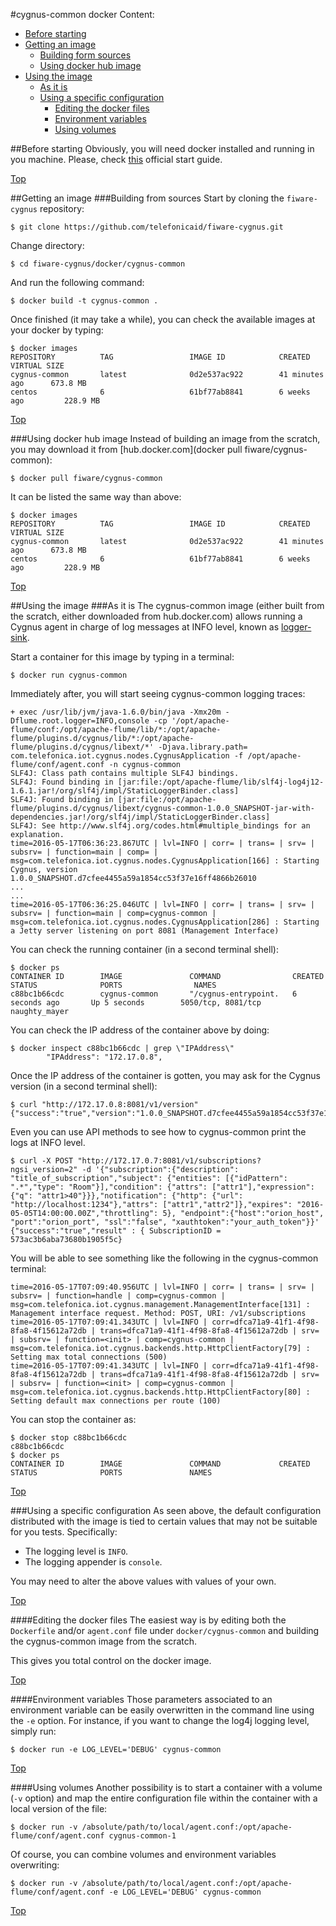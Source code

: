 #<a name="top"></a>cygnus-common docker
Content:

* [Before starting](#section1)
* [Getting an image](#section2)
    * [Building form sources](#section2.1)
    * [Using docker hub image](#section2.2)
* [Using the image](#section3)
    * [As it is](#section3.1)
    * [Using a specific configuration](#section3.2)
        * [Editing the docker files](#section3.2.1)
        * [Environment variables](#section3.2.2)
        * [Using volumes](#section3.2.3)

##<a name="section1"></a>Before starting
Obviously, you will need docker installed and running in you machine. Please, check [this](https://docs.docker.com/linux/started/) official start guide.

[Top](#top)

##<a name="section2"></a>Getting an image
###<a name="section2.1"></a>Building from sources
Start by cloning the `fiware-cygnus` repository:

    $ git clone https://github.com/telefonicaid/fiware-cygnus.git

Change directory:

    $ cd fiware-cygnus/docker/cygnus-common

And run the following command:

    $ docker build -t cygnus-common .

Once finished (it may take a while), you can check the available images at your docker by typing:

```
$ docker images
REPOSITORY          TAG                 IMAGE ID            CREATED             VIRTUAL SIZE
cygnus-common       latest              0d2e537ac922        41 minutes ago      673.8 MB
centos              6                   61bf77ab8841        6 weeks ago         228.9 MB                          
```

[Top](#top)

###<a name="section2.2"></a>Using docker hub image
Instead of building an image from the scratch, you may download it from [hub.docker.com](docker pull fiware/cygnus-common):

    $ docker pull fiware/cygnus-common

It can be listed the same way than above:

```
$ docker images
REPOSITORY          TAG                 IMAGE ID            CREATED             VIRTUAL SIZE
cygnus-common       latest              0d2e537ac922        41 minutes ago      673.8 MB
centos              6                   61bf77ab8841        6 weeks ago         228.9 MB                          
```

[Top](#top)

##<a name="section3"></a>Using the image
###<a name="section3.1"></a>As it is
The cygnus-common image (either built from the scratch, either downloaded from hub.docker.com) allows running a Cygnus agent in charge of log messages at INFO level, known as [logger-sink](https://flume.apache.org/FlumeUserGuide.html#logger-sink).

Start a container for this image by typing in a terminal:

    $ docker run cygnus-common

Immediately after, you will start seeing cygnus-common logging traces:

```
+ exec /usr/lib/jvm/java-1.6.0/bin/java -Xmx20m -Dflume.root.logger=INFO,console -cp '/opt/apache-flume/conf:/opt/apache-flume/lib/*:/opt/apache-flume/plugins.d/cygnus/lib/*:/opt/apache-flume/plugins.d/cygnus/libext/*' -Djava.library.path= com.telefonica.iot.cygnus.nodes.CygnusApplication -f /opt/apache-flume/conf/agent.conf -n cygnus-common
SLF4J: Class path contains multiple SLF4J bindings.
SLF4J: Found binding in [jar:file:/opt/apache-flume/lib/slf4j-log4j12-1.6.1.jar!/org/slf4j/impl/StaticLoggerBinder.class]
SLF4J: Found binding in [jar:file:/opt/apache-flume/plugins.d/cygnus/libext/cygnus-common-1.0.0_SNAPSHOT-jar-with-dependencies.jar!/org/slf4j/impl/StaticLoggerBinder.class]
SLF4J: See http://www.slf4j.org/codes.html#multiple_bindings for an explanation.
time=2016-05-17T06:36:23.867UTC | lvl=INFO | corr= | trans= | srv= | subsrv= | function=main | comp= | msg=com.telefonica.iot.cygnus.nodes.CygnusApplication[166] : Starting Cygnus, version 1.0.0_SNAPSHOT.d7cfee4455a59a1854cc53f37e16ff4866b26010
...
...
time=2016-05-17T06:36:25.046UTC | lvl=INFO | corr= | trans= | srv= | subsrv= | function=main | comp=cygnus-common | msg=com.telefonica.iot.cygnus.nodes.CygnusApplication[286] : Starting a Jetty server listening on port 8081 (Management Interface)
```

You can check the running container (in a second terminal shell):

```
$ docker ps
CONTAINER ID        IMAGE               COMMAND                CREATED             STATUS              PORTS                NAMES
c88bc1b66cdc        cygnus-common       "/cygnus-entrypoint.   6 seconds ago       Up 5 seconds        5050/tcp, 8081/tcp   naughty_mayer  
```

You can check the IP address of the container above by doing:

```
$ docker inspect c88bc1b66cdc | grep \"IPAddress\"
        "IPAddress": "172.17.0.8",
```

Once the IP address of the container is gotten, you may ask for the Cygnus version (in a second terminal shell):

```
$ curl "http://172.17.0.8:8081/v1/version"
{"success":"true","version":"1.0.0_SNAPSHOT.d7cfee4455a59a1854cc53f37e16ff4866b26010"}
```

Even you can use API methods to see how to cygnus-common print the logs at INFO level.

```
$ curl -X POST "http://172.17.0.7:8081/v1/subscriptions?ngsi_version=2" -d '{"subscription":{"description": "title_of_subscription","subject": {"entities": [{"idPattern": ".*","type": "Room"}],"condition": {"attrs": ["attr1"],"expression": {"q": "attr1>40"}}},"notification": {"http": {"url": "http://localhost:1234"},"attrs": ["attr1","attr2"]},"expires": "2016-05-05T14:00:00.00Z","throttling": 5}, "endpoint":{"host":"orion_host", "port":"orion_port", "ssl":"false", "xauthtoken":"your_auth_token"}}'
{"success":"true","result" : { SubscriptionID = 573ac3b6aba73680b1905f5c}
```

You will be able to see something like the following in the cygnus-common terminal:

```
time=2016-05-17T07:09:40.956UTC | lvl=INFO | corr= | trans= | srv= | subsrv= | function=handle | comp=cygnus-common | msg=com.telefonica.iot.cygnus.management.ManagementInterface[131] : Management interface request. Method: POST, URI: /v1/subscriptions
time=2016-05-17T07:09:41.343UTC | lvl=INFO | corr=dfca71a9-41f1-4f98-8fa8-4f15612a72db | trans=dfca71a9-41f1-4f98-8fa8-4f15612a72db | srv= | subsrv= | function=<init> | comp=cygnus-common | msg=com.telefonica.iot.cygnus.backends.http.HttpClientFactory[79] : Setting max total connections (500)
time=2016-05-17T07:09:41.343UTC | lvl=INFO | corr=dfca71a9-41f1-4f98-8fa8-4f15612a72db | trans=dfca71a9-41f1-4f98-8fa8-4f15612a72db | srv= | subsrv= | function=<init> | comp=cygnus-common | msg=com.telefonica.iot.cygnus.backends.http.HttpClientFactory[80] : Setting default max connections per route (100)
```

You can stop the container as:

```
$ docker stop c88bc1b66cdc
c88bc1b66cdc
$ docker ps
CONTAINER ID        IMAGE               COMMAND             CREATED             STATUS              PORTS               NAMES
```

[Top](#top)

###<a name="section3.2"></a>Using a specific configuration
As seen above, the default configuration distributed with the image is tied to certain values that may not be suitable for you tests. Specifically:

* The logging level is `INFO`.
* The logging appender is `console`.

You may need to alter the above values with values of your own.

[Top](#top)

####<a name="section3.2.1"></a>Editing the docker files
The easiest way is by editing both the `Dockerfile` and/or `agent.conf` file under `docker/cygnus-common` and building the cygnus-common image from the scratch.

This gives you total control on the docker image.

[Top](#top)

####<a name="section3.2.2"></a>Environment variables
Those parameters associated to an environment variable can be easily overwritten in the command line using the `-e` option. For instance, if you want to change the log4j logging level, simply run:

    $ docker run -e LOG_LEVEL='DEBUG' cygnus-common

[Top](#top)

####<a name="section3.2.3"></a>Using volumes
Another possibility is to start a container with a volume (`-v` option) and map the entire configuration file within the container with a local version of the file:

    $ docker run -v /absolute/path/to/local/agent.conf:/opt/apache-flume/conf/agent.conf cygnus-common-1

Of course, you can combine volumes and environment variables overwriting:

    $ docker run -v /absolute/path/to/local/agent.conf:/opt/apache-flume/conf/agent.conf -e LOG_LEVEL='DEBUG' cygnus-common

[Top](#top)
